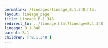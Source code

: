 ```yaml
---
permalink: /lineages/lineage_B.1.348.html
layout: lineage_page
title: Lineage B.1.348
redirect_to: ../lineage.html?lineage=B.1.348
lineage: B.1.348
parent: B.1
children: ['B.1.348']
---
```

